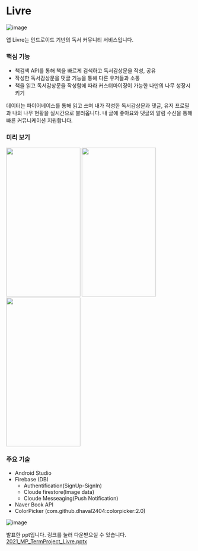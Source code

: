 # Livre


![image](https://user-images.githubusercontent.com/53070295/123210687-51419900-d4fd-11eb-8c25-ced5ff805b61.png)


앱 Livre는 안드로이드 기반의 독서 커뮤니티 서비스입니다.

 ### 핵심 기능
 * 책검색 API를 통해 책을 빠르게 검색하고 독서감상문을 작성, 공유
 * 작성한 독서감상문을 댓글 기능을 통해 다른 유저들과 소통
 * 책을 읽고 독서감상문을 작성함에 따라 커스터마이징이 가능한 나만의 나무 성장시키기
 
 데이터는 파이어베이스를 통해 읽고 쓰며 내가 작성한 독서감상문과 댓글, 유저 프로필과 나의 나무 현황을 실시간으로 불러옵니다.
 내 글에 좋아요와 댓글의 알림 수신을 통해 빠른 커뮤니케이션 지원합니다.
 
 ### 미리 보기
<img src="https://user-images.githubusercontent.com/72744190/123213360-e2663f00-d500-11eb-9d1e-52773c8cd1bf.gif" width="200" height="400"> <img src="https://user-images.githubusercontent.com/72744190/123213420-f3af4b80-d500-11eb-8975-e460d70aefe1.gif" width="200" height="400"> <img src="https://user-images.githubusercontent.com/72744190/123213446-fa3dc300-d500-11eb-8b0e-4811bdc972d6.gif" width="200" height="400">


 
 ### 주요 기술
 * Android Studio
 * Firebase (DB) 
   * Authentification(SignUp-SignIn)
   * Cloude firestore(Image data)
   * Cloude Messeaging(Push Notification)
 * Naver Book API
 * ColorPicker (com.github.dhaval2404:colorpicker:2.0) 
 



![image](https://user-images.githubusercontent.com/53070295/123211586-99ad8680-d4fe-11eb-8ac9-f07b342f4f6a.png)

발표한 ppt입니다. 링크를 눌러 다운받으실 수 있습니다.
[2021_MP_TermProject_Livre.pptx](https://github.com/MinaRoh/Livre/files/6706637/2021_MP_TermProject_Livre.pptx)

